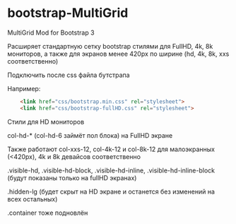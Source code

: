 # bootstrap-MultiGrid
MultiGrid Mod for Bootstrap 3

Расширяет стандартную сетку bootstrap стилями для FullHD, 4k, 8k мониторов, а также для экранов менее 420px по ширине (hd, 4k, 8k, xxs  соответственно)

Подключить после css файла бутстрапа

Например:
```html
	<link href="css/bootstrap.min.css" rel="stylesheet">
    <link href="css/bootstrap-fullHD.css" rel="stylesheet">
```
	

Стили для HD мониторов

col-hd-* (col-hd-6 займёт пол блока) на FullHD экране


Также работают col-xxs-12, col-4k-12 и col-8k-12 для малоэкранных (<420px), 4k и 8k  девайсов соответственно

.visible-hd, .visible-hd-block, .visible-hd-inline, .visible-hd-inline-block (будут показаны только на fullHD экранах)

.hidden-lg (будет скрыт на HD экране и останется без изменений на всех остальных)

.container тоже подновлён

